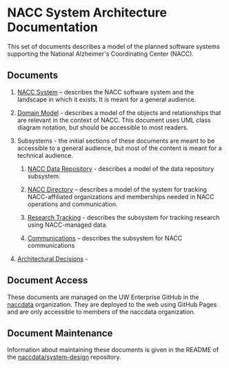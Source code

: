 # NACC System Architecture Documentation

This set of documents describes a model of the planned software systems supporting the National Alzheimer's Coordinating Center (NACC).

## Documents

1. [NACC System](01-nacc-system.md) – 
   describes the NACC software system and the landscape in which it exists.
   It is meant for a general audience.

2. [Domain Model](02-domain-model.md) -
   describes a model of the objects and relationships that are relevant in the context of NACC.
   This document uses UML class diagram notation, but should be accessible to most readers.

3. Subsystems - the initial sections of these documents are meant to be accessible to a general audience, but most of the content is meant for a technical audience.
   1. [NACC Data Repository](03-data-repository.md) -
      describes a model of the data repository subsystem.

   2. [NACC Directory](04-directory.md) –
       describes a model of the system for tracking NACC-affiliated organizations and memberships needed in NACC operations and communication.

   3. [Research Tracking](05-research-tracking.md) -
      describes the subsystem for tracking research using NACC-managed data.

   4. [Communications](06-communications.md) –
      describes the subsystem for NACC communications

4. [Architectural Decisions](14-decision-log.md) -

## Document Access

These documents are managed on the UW Enterprise GitHub in the [naccdata](https://github.com/naccdata) organization.
They are deployed to the web using GitHub Pages and are only accessible to members of the naccdata organization.

## Document Maintenance

Information about maintaining these documents is given in the README of the [naccdata/system-design](https://github.com/naccdata/system-design) repository.


